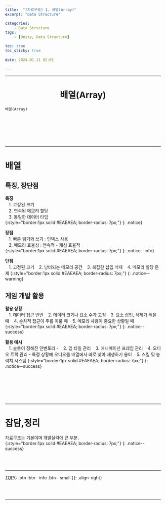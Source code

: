 ```yaml
---
title:  "[자료구조] 1. 배열(Array)"
excerpt: "Data Structure"

categories:
    - Data Structure
tags:
    - [Unity, Data Structure]

toc: true
toc_sticky: true
 
date: 2024-01-11 02:01

---
```

- - -


<center><H1>  배열(Array)  </H1></center>

`배열(Array)`


<br><br><br><br><br>
- - - 

# 배열

## 특징, 장단점

**특징**  
&nbsp;&nbsp; 1. 고정된 크기  
&nbsp;&nbsp; 2. 연속된 메모리 할당  
&nbsp;&nbsp; 3. 동일한 데이터 타입  
{:style="border:1px solid #EAEAEA; border-radius: 7px;"}
{: .notice}  

**장점**  
&nbsp;&nbsp; 1. 빠른 읽기와 쓰기 : 인덱스 사용  
&nbsp;&nbsp; 2. 메모리 효율성 : 연속적 - 캐싱 효율적   
{:style="border:1px solid #EAEAEA; border-radius: 7px;"}
{: .notice--info}  

**단점**  
&nbsp;&nbsp; 1. 고정된 크기
&nbsp;&nbsp; 2. 낭비되는 메모리 공간
&nbsp;&nbsp; 3. 복잡한 삽입.삭제
&nbsp;&nbsp; 4. 메모리 할당 문제
{:style="border:1px solid #EAEAEA; border-radius: 7px;"}
{: .notice--warning}  

## 게임 개발 활용

**활용 상황**  
&nbsp;&nbsp; 1. 데이터 접근 빈번
&nbsp;&nbsp; 2. 데이터 크기나 요소 수가 고정
&nbsp;&nbsp; 3. 요소 삽입, 삭제가 적을 때
&nbsp;&nbsp; 4. 순차적 접근이 주를 이룰 때
&nbsp;&nbsp; 5. 메모리 사용이 중요한 상황일 때
{:style="border:1px solid #EAEAEA; border-radius: 7px;"}
{: .notice--success} 

**활용 예시**  
&nbsp;&nbsp; 1. 슬롯이 정해진 인벤토리 - 
&nbsp;&nbsp; 2. 맵 타일 관리
&nbsp;&nbsp; 3. 애니메이션 프레임 관리
&nbsp;&nbsp; 4. 오디오 트랙 관리 - 특정 상황에 오디오를 배열에서 바로 찾아 재생하기 용이
&nbsp;&nbsp; 5. 스킬 및 능력치 시스템
{:style="border:1px solid #EAEAEA; border-radius: 7px;"}
{: .notice--success} 


<br><br><br><br><br>
- - - 

# 잡담,정리
자료구조는 기본이며 개발실력에 큰 부분.  
{:style="border:1px solid #EAEAEA; border-radius: 7px;"}
{: .notice--success}  

<br><br>
- - -

[TOP](#){: .btn .btn--info .btn--small }{: .align-right}


<br><br>
- - -
